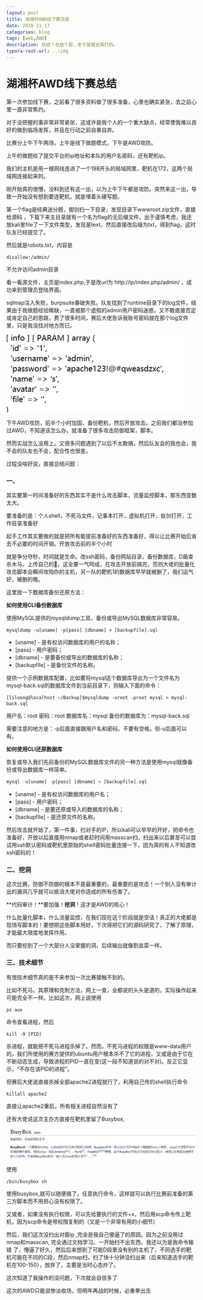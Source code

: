 ```yaml
---
layout: post
title: 湖湘杯AWD线下赛总结
date: 2020-11-17
categories: blog
tags: [web,AWD]
description: 总结？总结个屁，老子就是去挨打的。
typora-root-url: ..\img
---
```




# 湖湘杯AWD线下赛总结

第一次参加线下赛，之前看了很多资料做了很多准备，心里也确实紧张，去之前心里一直非常焦灼。

对于没把握的事非常非常紧张，这或许是我个人的一个重大缺点，经常使我难以良好的做到临场发挥，并且在行动之前自暴自弃。

比赛分上午下午两场，上午是线下做题模式，下午是AWD攻防。

上午的做题给了提交平台的ip地址和本队的用户名密码，还有靶机ip。

我们的主机是用一根网线连进了一个198开头的局域网里，靶机在172，这两个局域网连接起来的。

刚开始真的很懵，没料到还有这一出，以为上午下午都是攻防。突然来这一出，导致一开始没有想到要连靶机，就是埋着头硬写题。

第一个flag是经典送分题，御剑扫一下目录，发现目录下wwwroot.zip文件，直接给源码 ，下载下来主目录就有一个名为flag的无后缀文件，出于谨慎考虑，我还放kali里file了一下文件类型，发现是text，然后直接改后缀为txt，得到flag，这时队友已经提交了。

然后就是robots.txt，内容是

```
disallow:/admin/
```

不允许访问admin目录

看一看源文件，主页是index.php,于是改url为 http://ip/index.php/admin/ ，成功来到管理员登陆界面。

sqlmap注入失败，burpsuite暴破失败。队友找到了runtime目录下的log文件，结果由于我做题经验稀缺，一直被那个虚假的admin用户密码迷惑，又不敢直接否定或肯定自己的思路，费了很多时间，赛后大佬告诉我账号密码就在那个log文件里，只是我没找对地方而已。

![](/img/image-20201117181349246.png)

下午AWD攻防，前半个小时加固，备份靶机，然后开放攻击。之前我们都没参加过AWD，不知道该怎么办，就准备了很多攻击防御框架，脚本。

然而实战怎么没用上。又很多问题遇到了以后不太敢搞，然后队友会的我也会，我不会的队友也不会，配合性也很差。

过程没啥好说，直接总结问题：

### 一、

其实要第一时间准备好的东西其实不是什么攻击脚本，流量监控脚本，那东西变数太大。

要准备的是：个人shell，不死马文件，记事本打开，虚拟机打开，蚁剑打开，工作目录准备好

起手工作其实要做的就是把所有能提前准备好的东西准备好，得以让比赛开始后省去不必要的时间开销。开放攻击前的半个小时

就是争分夺秒，时间就是生命。改ssh密码，备份网站目录，备份数据库，D盾查杀木马，上传自己的🐎，这全要一气呵成，在攻击开放前搞完，否则大佬的批量化攻击脚本会瞬间攻陷你的主机，另一队的靶机1的数据库早早就被删了，我们运气好，被删的晚。

这里放一下数据库备份还原方法：



**如何使用CLI备份数据库**

使用MySQL提供的mysqldump工具，备份或导出MySQL数据库非常容易。

```shell
mysqldump -u[uname] -p[pass] [dbname] > [backupfile].sql
```



- [uname] - 是有权访问数据库的用户的名称；
- [pass] - 用户密码；
- [dbname] - 是要备份或导出的数据库的名称；
- [backupfile] - 是备份文件的名称。

提供一个示例数据库配置，比如要将mysql这个数据库导出为一个文件名为mysql-back.sql的数据库文件到当前目录下，则输入下面的命令：

```shell
[liloong@localhost ~/Backup]$mysqldump -uroot -proot mysql > mysql-back.sql
```

用户名：root  密码：root 数据库名：mysql  备份的数据库为：mysql-back.sql

需要注意的地方是：-p后面直接跟用户名和密码，不要有空格。但-u后面可以有。

**如何使用CLI还原数据库**

恢复或导入我们先前备份的MySQL数据库文件的另一种方法是使用mysql就像备份或导出数据库一样简单。

```php
mysql -u[uname] -p[pass] [dbname] < [backupfile].sql
```



- [uname] - 是有权访问数据库的用户名；
- [pass] - 用户密码；
- [dbname] - 是要还原或导入的数据库的名称；
- [backupfile] - 是还原文件的名称。

然后攻击就开始了，第一件事，扫对手的IP，所以kali可以早早的开好，把命令也准备好，开放以后直接用nmap或者赶时间用masscan扫，扫出来以后甚至可以尝试用ssh默认密码或靶机里原始的shell密码批量连接一下，因为真的有人不知道改ssh密码的！

### 二、挖洞

这次比赛，防御不防御的根本不是最重要的，最重要的是攻击！一个别人没有审计出的漏洞几乎就可以抵消大佬对你造成的所有伤害了。

**代码审计！**要加强！**挖洞**！这才是AWD的核心！

什么批量化脚本，什么流量监控，在我们现在这个阶段就是空话！真正的大佬都是现场写脚本的！要想把这些脚本用好，下次得把它们的源码研究了，了解了原理，才能最大限度地发挥作用。

而只要挖到了一个大部分人没掌握的洞，后续输出就像割韭菜一样。



### 三、技术细节

有很技术细节真的是不来参加一次比赛接触不到的。

比如不死马。其原理和克制方法，网上一查，全都说的头头是道的，实际操作起来可能完全不一样。比如这次，网上说使用

```shell
ps aux
```

命令查看进程，然后 

```shell
kill -9 [PID]
```

杀进程，就能把不死马进程杀掉了。然而，不死马进程的权限是www-data用户的，我们所使用的赛方提供的ubuntu用户根本杀不了它的进程，又或是由于它在不断动态生成，导致进程的PID一直在变(这一段不知道说的对不对)。反正它显示，“不存在该PID的进程”。

但赛后大佬说直接杀掉全部apache2进程就行了，利用自己传的shell执行命令

```shell
killall apache2
```

直接让apache2重启，所有相关进程自然没有了

还有大佬说这次主办方直接在靶机里留了Busybox,

![](/img/image-20201117211912516.png)

使用

```shell
/bin/busybox sh
```

使用busybox,就可以随便搞了，任意执行命令，这样就可以执行比赛前准备的第三方脚本而不用担心没有权限了。

又或者，如果没有执行权限，可以先给要执行的文件+x，然后用scp命令传上靶机，因为scp命令是带权限复制的（又是一个非常有用的小细节）



然后，我们这次没扫出对面ip ,完全是我自己傻逼了的原因。因为之前没用过nmap和masscan, 完全通过文档学习。一开始扫不出东西，我还以为是我命令输错 了，懵逼了好久，然后后来想到了可能D段里没有别的主机了，不同选手的靶机可能在不同的C段，然后nmap扫，扫了快十分钟没扫出来（后来知道选手的靶机在100-150），放弃了，主要是当时心态炸了。

这次知道了我操作的没问题，下次就会自信多了



这次的AWD只能说惨淡收场，但明年再战的时候，必重拳出击